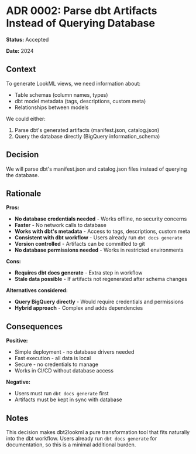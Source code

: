 # ADR 0002: Parse dbt Artifacts Instead of Querying Database

**Status:** Accepted

**Date:** 2024

## Context

To generate LookML views, we need information about:
- Table schemas (column names, types)
- dbt model metadata (tags, descriptions, custom meta)
- Relationships between models

We could either:
1. Parse dbt's generated artifacts (manifest.json, catalog.json)
2. Query the database directly (BigQuery information_schema)

## Decision

We will parse dbt's manifest.json and catalog.json files instead of querying the database.

## Rationale

**Pros:**
- **No database credentials needed** - Works offline, no security concerns
- **Faster** - No network calls to database
- **Works with dbt's metadata** - Access to tags, descriptions, custom meta
- **Consistent with dbt workflow** - Users already run `dbt docs generate`
- **Version controlled** - Artifacts can be committed to git
- **No database permissions needed** - Works in restricted environments

**Cons:**
- **Requires dbt docs generate** - Extra step in workflow
- **Stale data possible** - If artifacts not regenerated after schema changes

**Alternatives considered:**
- **Query BigQuery directly** - Would require credentials and permissions
- **Hybrid approach** - Complex and adds dependencies

## Consequences

**Positive:**
- Simple deployment - no database drivers needed
- Fast execution - all data is local
- Secure - no credentials to manage
- Works in CI/CD without database access

**Negative:**
- Users must run `dbt docs generate` first
- Artifacts must be kept in sync with database

## Notes

This decision makes dbt2lookml a pure transformation tool that fits naturally into the dbt workflow. Users already run `dbt docs generate` for documentation, so this is a minimal additional burden.

